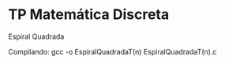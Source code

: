 # TP Matemática Discreta

Espiral Quadrada

Compilando:  gcc -o EspiralQuadradaT(n) EspiralQuadradaT(n).c
